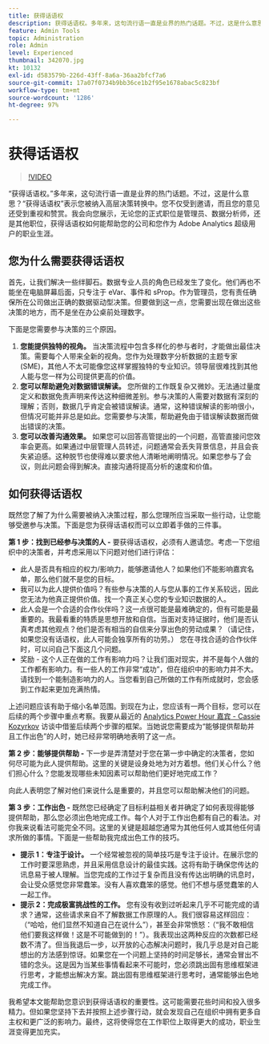 ```yaml
---
title: 获得话语权
description: 获得话语权。多年来，这句流行语一直是业界的热门话题。不过，这是什么意思？“获得话语权”表示您被纳入高层决策转换中。您不仅受到邀请，而且您的意见还受到重视和赞赏。我将向您展示获得话语权如何帮助您的公司发展以及您提升自己的 Adobe Analytics 管理员职业生涯。
feature: Admin Tools
topic: Administration
role: Admin
level: Experienced
thumbnail: 342070.jpg
kt: 10132
exl-id: d583579b-226d-43ff-8a6a-36aa2bfcf7a6
source-git-commit: 17a07f0734b9bb36ce1b2f95e1678abac5c823bf
workflow-type: tm+mt
source-wordcount: '1286'
ht-degree: 97%

---
```


# 获得话语权

>[!VIDEO](https://video.tv.adobe.com/v/345308/?quality=12&learn=on&captions=chi_hans)

“获得话语权。”多年来，这句流行语一直是业界的热门话题。不过，这是什么意思？“获得话语权”表示您被纳入高层决策转换中。您不仅受到邀请，而且您的意见还受到重视和赞赏。我会向您展示，无论您的正式职位是管理员、数据分析师，还是其他职位，获得话语权如何能帮助您的公司和您作为 Adobe Analytics 超级用户的职业生涯。

## 您为什么需要获得话语权

首先，让我们解决一些绊脚石。数据专业人员的角色已经发生了变化。他们再也不能坐在电脑屏幕后面，只专注于 eVar、事件和 sProp。作为管理员，您有责任确保所在公司做出正确的数据驱动型决策。但要做到这一点，您需要出现在做出这些决策的地方，而不是坐在办公桌前处理数字。

下面是您需要参与决策的三个原因。

1. **您能提供独特的视角。** 当决策流程中包含多样化的参与者时，才能做出最佳决策。需要每个人带来全新的视角。您作为处理数字分析数据的主题专家 (SME)，其他人不太可能像您这样掌握独特的专业知识。领导层很难找到其他人能与您一样为公司提供更高的价值。
1. **您可以帮助避免对数据错误解读。** 您所做的工作既复杂又微妙。无法通过量度定义和数据免责声明来传达这种细微差别。参与决策的人需要对数据有深刻的理解；否则，数据几乎肯定会被错误解读。通常，这种错误解读的影响很小，但情况可能并非总是如此。您需要参与决策，帮助避免由于错误解读数据而做出错误的决策。
1. **您可以改善沟通效果。** 如果您可以回答高管提出的一个问题，高管直接问您效率会更高。如果通过中层管理人员转述，问题通常会丢失背景信息，并且会丧失紧迫感。这种脱节也使得难以要求他人清晰地阐明情况。如果您参与了会议，则此问题会得到解决。直接沟通将提高分析的速度和价值。

## 如何获得话语权

既然您了解了为什么需要被纳入决策过程，那么您理所应当采取一些行动，让您能够受邀参与决策。下面是您为获得话语权而可以立即着手做的三件事。

**第 1 步：找到已经参与决策的人 -** 要获得话语权，必须有人邀请您。考虑一下您组织中的决策者，并考虑采用以下问题对他们进行评估：

* 此人是否具有相应的权力/影响力，能够邀请他人？如果他们不能影响嘉宾名单，那么他们就不是您的目标。
* 我可以为此人提供价值吗？有些参与决策的人与您从事的工作关系较远，因此您无法为他真正提供价值。找一个真正关心您的专业知识数据的人。
* 此人会是一个合适的合作伙伴吗？这一点很可能是最难确定的，但有可能是最重要的。我最看重的特质是思想开放和自信。当面对支持证据时，他们是否认真考虑其他观点？他们是否有相当的自信来分享出色的劳动成果？（请记住，如果您没有话语权，此人可能会独享所有的功劳。） 您在寻找合适的合作伙伴时，可以问自己下面这几个问题。
* 奖励 - 这个人正在做的工作有影响力吗？让我们面对现实，并不是每个人做的工作都有影响力。有一些人的工作非常“成功”，但在组织中的影响力并不大。请找到一个能制造影响力的人。当您看到自己所做的工作有所成就时，您会感到工作起来更加充满热情。

上述问题应该有助于缩小名单范围。到现在为止，您应该有一两个目标，您可以在后续的两个步骤中重点考察。我要从最近的 [Analytics Power Hour 嘉宾 - Cassie Kozyrkov](https://analyticshour.io/2021/12/14/182-making-better-decisions-and-being-useful-with-cassie-kozyrkov/) 访谈中借鉴后续两个步骤的框架。当她说您需要成为“能够提供帮助并且工作出色”的人时，她已经非常明确地表明了这一点。

**第 2 步：能够提供帮助 -** 下一步是弄清楚对于您在第一步中确定的决策者，您如何尽可能为此人提供帮助。这里的关键是设身处地为对方着想。他们关心什么？他们担心什么？您能发现哪些未知因素可以帮助他们更好地完成工作？

向此人表明您了解对他们来说什么是重要的，并且您可以帮助解决他们的问题。

**第 3 步：工作出色 -** 既然您已经确定了目标利益相关者并确定了如何表现得能够提供帮助，那么您必须出色地完成工作。每个人对于工作出色都有自己的看法。对你我来说看法可能完全不同。这里的关键是超越您通常为其他任何人或其他任何请求所做的事情。下面是一些帮助我完成出色工作的技巧。

* **提示 1：专注于设计。** 一个经常被忽视的简单技巧是专注于设计。在展示您的工作时要深思熟虑，并且采用信息设计的最佳实践。这将有助于确保您传达的讯息易于被人理解。当您完成的工作过于复杂而且没有传达出明确的讯息时，会让受众感觉您非常蠢笨。没有人喜欢蠢笨的感觉。他们不想与感觉蠢笨的人一起工作。
* **提示 2：完成极富挑战性的工作。** 您有没有收到过听起来几乎不可能完成的请求？通常，这些请求来自不了解数据工作原理的人。我们很容易这样回应：（“哈哈，他们显然不知道自己在说什么”），甚至会非常愤怒：（“我不敢相信他们要我这样做！这是不可能做到的！”）。我表现出这两种反应的次数都已经数不清了。但当我退后一步，以开放的心态解决问题时，我几乎总是对自己能想出的方法感到惊讶。如果您在一个问题上坚持的时间足够长，通常会冒出不错的念头。这是因为当某些事情看起来不可能时，您必须跳出固有思维框架进行思考，才能想出解决方案。跳出固有思维框架进行思考时，通常能够出色地完成工作。

我希望本文能帮助您意识到获得话语权的重要性。这可能需要花些时间和投入很多精力。但如果您坚持下去并按照上述步骤行动，就会发现自己在组织中拥有更多自主权和更广泛的影响力。最终，这将使得您在工作职位上取得更大的成功，职业生涯变得更加充实。
